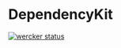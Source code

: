 # DependencyKit

[![wercker status](https://app.wercker.com/status/34a31e6452b653d87546b8bfde01ffd8/s/master "wercker status")](https://app.wercker.com/project/byKey/34a31e6452b653d87546b8bfde01ffd8)

